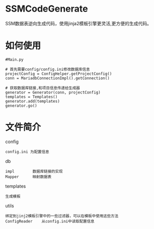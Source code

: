 # SSMCodeGenerate
 SSM数据表逆向生成代码，使用jinja2模板引擎更灵活,更方便的生成代码。

如何使用
=

    #Main.py
    
    # 首先需要config/config.ini修改数据库信息
    projectConfig = ConfigHelper.getProjectConfig()
    conn = MariadbConnectionImpl().getConnection()
   
    # 获取数据库链接,和项目信息传递给生成器
    generator = Generator(conn, projectConfig)
    templates = Templates()
    generator.add(templates)
    generator.go()

文件简介
=
config

    config.ini 为配置信息

db

    impl        数据库链接的实现
    Mapper      映射数据表
    
    
templates
        
    生成模板
        
utils
    
    绑定到jinj2模板引擎中的一些过滤器，可以在模板中使用这些方法
    ConfigReader    从config.ini中读取配置信息
    

    
        
